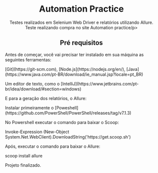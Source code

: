 <h1 align="center">Automation Practice</h1>
<p align="center">Testes realizados em Selenium Web Driver e relatórios utilizando Allure. Teste realizando compra no site Automation practice/p>


<h2 align="center">Pré requisitos</h2>

<p> Antes de começar, você vai precisar ter instalado em sua máquina as seguintes ferramentas:</p>
<p>[Git](https://git-scm.com), [Node.js](https://nodejs.org/en/), [Java](https://www.java.com/pt-BR/download/ie_manual.jsp?locale=pt_BR)</p>
<p>Um editor de texto, como o [IntelliJ](https://www.jetbrains.com/pt-br/idea/download/#section=windows)</p>
<p></p>
<p>E para a geração dos relatórios, o Allure:
<p>Instalar primeiramente o [Poweshell](https://github.com/PowerShell/PowerShell/releases/tag/v7.1.3)</p>
<p>No Powershell executar o comando para baixar o Scoop:</p>
 <p> Invoke-Expression (New-Object System.Net.WebClient).DownloadString('https://get.scoop.sh')</p>
<p>Após, executar o comando para baixar o Allure:</p>
  <p>scoop install allure</p>

<p>Projeto finalizado.</p>
